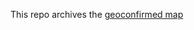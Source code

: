 This repo archives the [geoconfirmed map](
https://www.google.com/maps/d/viewer?mid=10YK14-QB25penu8jeS4hBVarzGKZsVgj&ll=48.00921100052718%2C-17.637229599999998&z=4)
